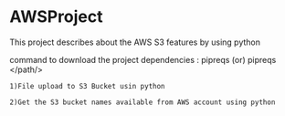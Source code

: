 # AWSProject
This project describes about the AWS S3 features  by using python

command to download the project dependencies :  pipreqs (or) pipreqs </path/>

	1)File upload to S3 Bucket usin python

	2)Get the S3 bucket names available from AWS account using python



